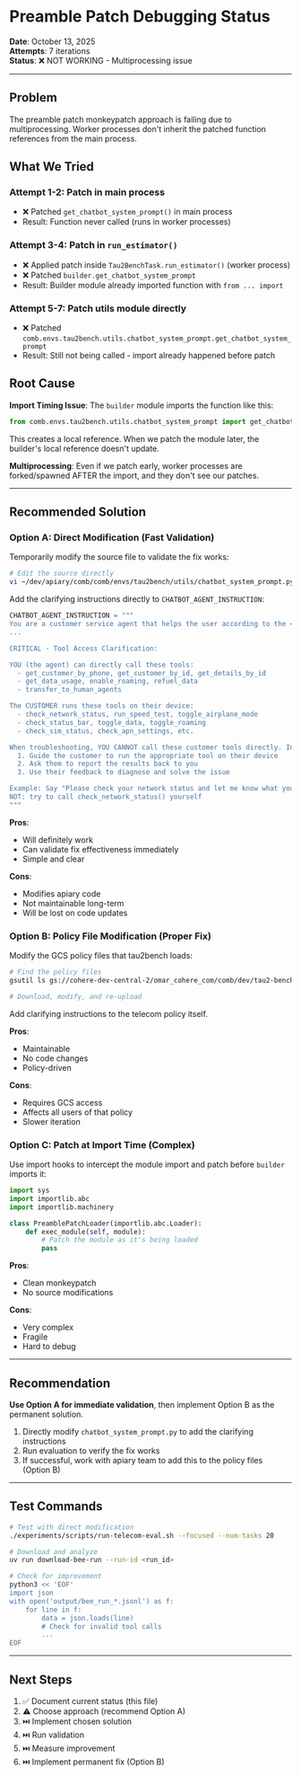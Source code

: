 # Preamble Patch Debugging Status

**Date**: October 13, 2025  
**Attempts**: 7 iterations  
**Status**: ❌ NOT WORKING - Multiprocessing issue

---

## Problem

The preamble patch monkeypatch approach is failing due to multiprocessing. Worker processes don't inherit the patched function references from the main process.

## What We Tried

### Attempt 1-2: Patch in main process
- ❌ Patched `get_chatbot_system_prompt()` in main process
- Result: Function never called (runs in worker processes)

### Attempt 3-4: Patch in `run_estimator()`
- ❌ Applied patch inside `Tau2BenchTask.run_estimator()` (worker process)
- ❌ Patched `builder.get_chatbot_system_prompt`
- Result: Builder module already imported function with `from ... import`

### Attempt 5-7: Patch utils module directly
- ❌ Patched `comb.envs.tau2bench.utils.chatbot_system_prompt.get_chatbot_system_prompt`
- Result: Still not being called - import already happened before patch

## Root Cause

**Import Timing Issue**: The `builder` module imports the function like this:
```python
from comb.envs.tau2bench.utils.chatbot_system_prompt import get_chatbot_system_prompt
```

This creates a local reference. When we patch the module later, the builder's local reference doesn't update.

**Multiprocessing**: Even if we patch early, worker processes are forked/spawned AFTER the import, and they don't see our patches.

---

## Recommended Solution

### Option A: Direct Modification (Fast Validation)

Temporarily modify the source file to validate the fix works:

```bash
# Edit the source directly
vi ~/dev/apiary/comb/comb/envs/tau2bench/utils/chatbot_system_prompt.py
```

Add the clarifying instructions directly to `CHATBOT_AGENT_INSTRUCTION`:

```python
CHATBOT_AGENT_INSTRUCTION = """
You are a customer service agent that helps the user according to the <policy> provided below.
...

CRITICAL - Tool Access Clarification:

YOU (the agent) can directly call these tools:
  - get_customer_by_phone, get_customer_by_id, get_details_by_id
  - get_data_usage, enable_roaming, refuel_data
  - transfer_to_human_agents

The CUSTOMER runs these tools on their device:
  - check_network_status, run_speed_test, toggle_airplane_mode
  - check_status_bar, toggle_data, toggle_roaming
  - check_sim_status, check_apn_settings, etc.

When troubleshooting, YOU CANNOT call these customer tools directly. Instead:
  1. Guide the customer to run the appropriate tool on their device
  2. Ask them to report the results back to you
  3. Use their feedback to diagnose and solve the issue

Example: Say "Please check your network status and let me know what you see"
NOT: try to call check_network_status() yourself
"""
```

**Pros**:
- Will definitely work
- Can validate fix effectiveness immediately
- Simple and clear

**Cons**:
- Modifies apiary code
- Not maintainable long-term
- Will be lost on code updates

### Option B: Policy File Modification (Proper Fix)

Modify the GCS policy files that tau2bench loads:

```bash
# Find the policy files
gsutil ls gs://cohere-dev-central-2/omar_cohere_com/comb/dev/tau2-bench/domains/telecom/

# Download, modify, and re-upload
```

Add clarifying instructions to the telecom policy itself.

**Pros**:
- Maintainable
- No code changes
- Policy-driven

**Cons**:
- Requires GCS access
- Affects all users of that policy
- Slower iteration

### Option C: Patch at Import Time (Complex)

Use import hooks to intercept the module import and patch before `builder` imports it:

```python
import sys
import importlib.abc
import importlib.machinery

class PreamblePatchLoader(importlib.abc.Loader):
    def exec_module(self, module):
        # Patch the module as it's being loaded
        pass
```

**Pros**:
- Clean monkeypatch
- No source modifications

**Cons**:
- Very complex
- Fragile
- Hard to debug

---

## Recommendation

**Use Option A for immediate validation**, then implement Option B as the permanent solution.

1. Directly modify `chatbot_system_prompt.py` to add the clarifying instructions
2. Run evaluation to verify the fix works
3. If successful, work with apiary team to add this to the policy files (Option B)

---

## Test Commands

```bash
# Test with direct modification
./experiments/scripts/run-telecom-eval.sh --focused --num-tasks 20

# Download and analyze
uv run download-bee-run --run-id <run_id>

# Check for improvement
python3 << 'EOF'
import json
with open('output/bee_run_*.jsonl') as f:
    for line in f:
        data = json.loads(line)
        # Check for invalid tool calls
        ...
EOF
```

---

## Next Steps

1. ✅ Document current status (this file)
2. ⚠️  Choose approach (recommend Option A)
3. ⏭️ Implement chosen solution
4. ⏭️ Run validation
5. ⏭️ Measure improvement
6. ⏭️ Implement permanent fix (Option B)


